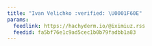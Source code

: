 ```yaml
---
title: "Ivan Velichko :verified: \U0001F60E"
params:
  feedlink: https://hachyderm.io/@iximiuz.rss
  feedid: fa5bf76e1c9ad5cec1b0b79fadbb1a83
---
```


